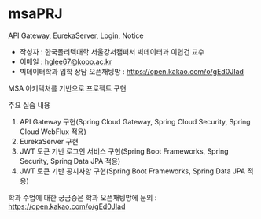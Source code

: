 # msaPRJ
API Gateway, EurekaServer, Login, Notice

* 작성자 : 한국폴리텍대학 서울강서캠퍼서 빅데이터과 이협건 교수
* 이메일 : hglee67@kopo.ac.kr
* 빅데이터학과 입학 상담 오픈채팅방 : https://open.kakao.com/o/gEd0JIad

MSA 아키텍처를 기반으로 프로젝트 구현

주요 실습 내용
1. API Gateway 구현(Spring Cloud Gateway, Spring Cloud Security, Spring Cloud WebFlux 적용)
2. EurekaServer 구현
3. JWT 토큰 기반 로그인 서비스 구현(Spring Boot Frameworks, Spring Security, Spring Data JPA 적용)
4. JWT 토큰 기반 공지사항 구현(Spring Boot Frameworks, Spring Data JPA 적용)


학과 수업에 대한 궁금증은 학과 오픈채팅방에 문의 : https://open.kakao.com/o/gEd0JIad

